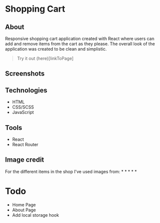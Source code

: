 # Shopping Cart

## About 
Responsive shopping cart application created with React where users can add and remove items from the cart as they please.
The overall look of the application was created to be clean and simplistic. 

> Try it out (here)[linkToPage]

## Screenshots

## Technologies
* HTML
* CSS/SCSS
* JavaScript

## Tools
* React
* React Router

## Image credit
For the different items in the shop I've used images from:
* 
* 
* 
* 
* 

# Todo
* Home Page
* About Page
* Add local storage hook